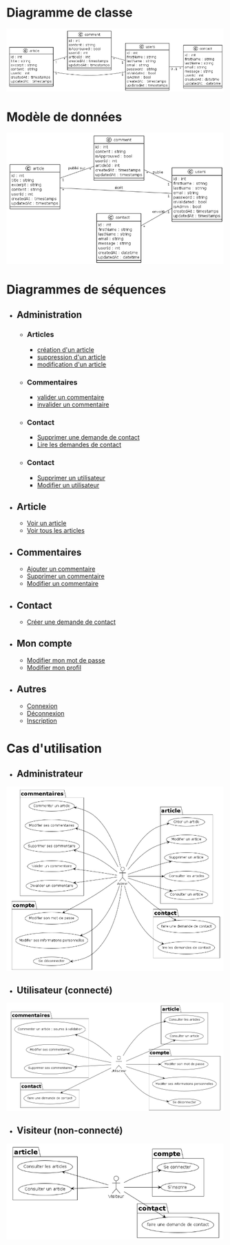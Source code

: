# Diagramme de classe
<img alt="Diagramme de classe" src="../Diagrammes/ClassDiagram/class-diagram.png">

# Modèle de données
<img alt="Modèle de données" src="../Diagrammes/DataModel/data-model.png">

# Diagrammes de séquences
* ## Administration
  * ### Articles
    * <a href="../Diagrammes/SequenceDiagram/Administration/Article/create-article.png">création d'un article</a>
    * <a href="../Diagrammes/SequenceDiagram/Administration/Article/delete-article.png">suppression d'un article</a>
    * <a href="../Diagrammes/SequenceDiagram/Administration/Article/update-article.png">modification d'un article</a>
  * ### Commentaires
    * <a href="../Diagrammes/SequenceDiagram/Administration/Comment/valid-comment.png">valider un commentaire</a>
    * <a href="../Diagrammes/SequenceDiagram/Administration/Comment/invalid-comment.png">invalider un commentaire</a>

  * ### Contact
    * <a href="../Diagrammes/SequenceDiagram/Administration/Comment/delete-contact.png">Supprimer une demande de contact</a>
    * <a href="../Diagrammes/SequenceDiagram/Administration/Comment/read-contacts.png">Lire les demandes de contact</a>

  * ### Contact
    * <a href="../Diagrammes/SequenceDiagram/Administration/User/delete-user.png">Supprimer un utilisateur</a>
    * <a href="../Diagrammes/SequenceDiagram/Administration/User/update-user.png">Modifier un utilisateur</a>

* ## Article
  * <a href="../Diagrammes/SequenceDiagram/Article/article.png">Voir un article</a>
  * <a href="../Diagrammes/SequenceDiagram/Article/articles.png">Voir tous les articles</a>

* ## Commentaires
    * <a href="../Diagrammes/SequenceDiagram/Comment/add-comment.png">Ajouter un commentaire</a>
    * <a href="../Diagrammes/SequenceDiagram/Comment/delete-comment.png">Supprimer un commentaire</a>
    * <a href="../Diagrammes/SequenceDiagram/Comment/update-comment.png">Modifier un commentaire</a>

* ## Contact
    * <a href="../Diagrammes/SequenceDiagram/Contact/create-contact-request.png">Créer une demande de contact</a>

* ## Mon compte
    * <a href="../Diagrammes/SequenceDiagram/MyAccount/update-password.png">Modifier mon mot de passe</a>
    * <a href="../Diagrammes/SequenceDiagram/MyAccount/update-profile.png">Modifier mon profil</a>

* ## Autres
    * <a href="../Diagrammes/SequenceDiagram/login.png">Connexion</a>
    * <a href="../Diagrammes/SequenceDiagram/logout.png">Déconnexion</a>
    * <a href="../Diagrammes/SequenceDiagram/register.png">Inscription</a>

# Cas d'utilisation

* ## Administrateur
<img alt="Modèle de données" src="../Diagrammes/Usecases/usecase-admin.png">

* ## Utilisateur (connecté)
<img alt="Modèle de données" src="../Diagrammes/Usecases/usecase-user.png">

* ## Visiteur (non-connecté)
<img alt="Modèle de données" src="../Diagrammes/Usecases/usecase-visitor.png">

